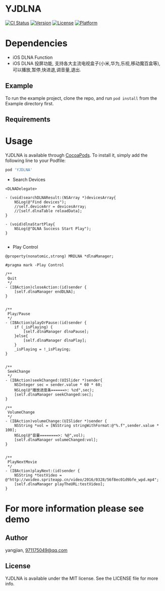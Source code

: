 # YJDLNA

[![CI Status](https://img.shields.io/travis/yangjian/YJDLNA.svg?style=flat)](https://travis-ci.org/yangjian/YJDLNA)
[![Version](https://img.shields.io/cocoapods/v/YJDLNA.svg?style=flat)](https://cocoapods.org/pods/YJDLNA)
[![License](https://img.shields.io/cocoapods/l/YJDLNA.svg?style=flat)](https://cocoapods.org/pods/YJDLNA)
[![Platform](https://img.shields.io/cocoapods/p/YJDLNA.svg?style=flat)](https://cocoapods.org/pods/YJDLNA)

# Dependencies

- iOS DLNA Function 
- iOS DLNA 投屏功能, 支持各大主流电视盒子(小米,华为,乐视,移动魔百盒等), 可以播放,暂停,快进退,调音量,退出.

## Example

To run the example project, clone the repo, and run `pod install` from the Example directory first.

## Requirements

# Usage

YJDLNA is available through [CocoaPods](https://cocoapods.org). To install
it, simply add the following line to your Podfile:

```ruby
pod 'YJDLNA'
```
- Search Devices

```
<DLNADelegate>

- (void)searchDLNAResult:(NSArray *)devicesArray{
    NSLog(@"Find devices");
    //self.deviceArr = devicesArray;
    //[self.dlnaTable reloadData];
}

- (void)dlnaStartPlay{
    NSLog(@"DLNA Success Start Play");
}


```

- Play Control

```
@property(nonatomic,strong) MRDLNA *dlnaManager;

#pragma mark -Play Control

/**
 Quit
 */
- (IBAction)closeAction:(id)sender {
    [self.dlnaManager endDLNA];
}


/**
 Play/Pause
 */
- (IBAction)playOrPause:(id)sender {
    if (_isPlaying) {
        [self.dlnaManager dlnaPause];
    }else{
        [self.dlnaManager dlnaPlay];
    }
    _isPlaying = !_isPlaying;
}


/**
 SeekChange
 */
- (IBAction)seekChanged:(UISlider *)sender{
    NSInteger sec = sender.value * 60 * 60;
    NSLog(@"播放进度条======>: %zd",sec);
    [self.dlnaManager seekChanged:sec];
}

/**
 VolumeChange
 */
- (IBAction)volumeChange:(UISlider *)sender {
    NSString *vol = [NSString stringWithFormat:@"%.f",sender.value * 100];
    NSLog(@"音量========>: %@",vol);
    [self.dlnaManager volumeChanged:vol];
}


/**
 PlayNextMovie
 */
- (IBAction)playNext:(id)sender {
    NSString *testVideo = @"http://wvideo.spriteapp.cn/video/2016/0328/56f8ec01d9bfe_wpd.mp4";
    [self.dlnaManager playTheURL:testVideo];
}
```

# For more information please see demo

## Author

yangjian, 971175049@qq.com

## License

YJDLNA is available under the MIT license. See the LICENSE file for more info.
